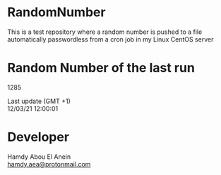 # RandomNumber    
This is a test repository where a random number is pushed to a file automatically passwordless from a cron job in my Linux CentOS server    
# Random Number of the last run   
1285
      
Last update (GMT +1)    
12/03/21 12:00:01
# Developer    
Hamdy Abou El Anein   
hamdy.aea@protonmail.com

